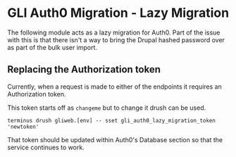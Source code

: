# GLI Auth0 Migration - Lazy Migration

The following module acts as a lazy migration for Auth0. Part of the issue with
this is that there isn't a way to bring the Drupal hashed password over as part
of the bulk user import.

## Replacing the Authorization token

Currently, when a request is made to either of the endpoints it requires an
Authorization token.

This token starts off as `changeme` but to change it drush can be used.

```shell
terminus drush gliweb.[env] -- sset gli_auth0_lazy_migration_token 'newtoken'
```

That token should be updated within Auth0's Database section so that the service
continues to work.
